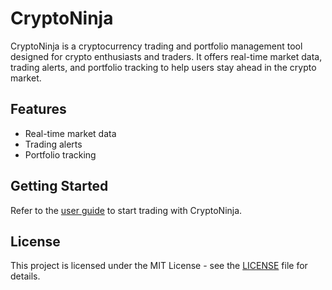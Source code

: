 # CryptoNinja

CryptoNinja is a cryptocurrency trading and portfolio management tool designed for crypto enthusiasts and traders. It offers real-time market data, trading alerts, and portfolio tracking to help users stay ahead in the crypto market.

## Features
- Real-time market data
- Trading alerts
- Portfolio tracking

## Getting Started
Refer to the [user guide](docs/user_manual.md) to start trading with CryptoNinja.

## License
This project is licensed under the MIT License - see the [LICENSE](LICENSE) file for details.
